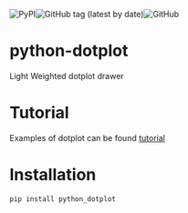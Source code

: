  ![PyPI](https://img.shields.io/pypi/v/python_dotplot?style=flat-square)![GitHub tag (latest by date)](https://img.shields.io/github/v/tag/jefferyUstc/python-dotplot?style=flat-square)![GitHub](https://img.shields.io/github/license/jefferyUstc/python-dotplot)
# python-dotplot

Light Weighted dotplot drawer

# Tutorial

Examples of dotplot can be found [tutorial](https://nbviewer.jupyter.org/github/jefferyUstc/python-dotplot/blob/main/tutorial/tutorials.ipynb)

# Installation
```shell script
pip install python_dotplot
```
